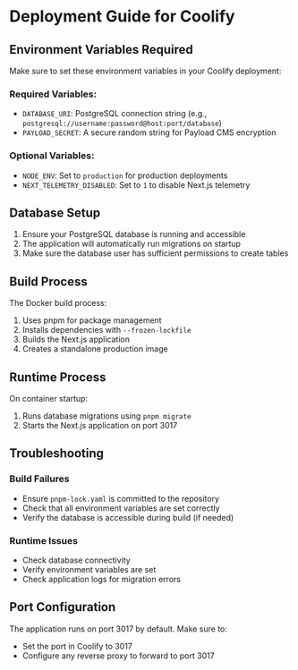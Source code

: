 # Deployment Guide for Coolify

## Environment Variables Required

Make sure to set these environment variables in your Coolify deployment:

### Required Variables:
- `DATABASE_URI`: PostgreSQL connection string (e.g., `postgresql://username:password@host:port/database`)
- `PAYLOAD_SECRET`: A secure random string for Payload CMS encryption

### Optional Variables:
- `NODE_ENV`: Set to `production` for production deployments
- `NEXT_TELEMETRY_DISABLED`: Set to `1` to disable Next.js telemetry

## Database Setup

1. Ensure your PostgreSQL database is running and accessible
2. The application will automatically run migrations on startup
3. Make sure the database user has sufficient permissions to create tables

## Build Process

The Docker build process:
1. Uses pnpm for package management
2. Installs dependencies with `--frozen-lockfile`
3. Builds the Next.js application
4. Creates a standalone production image

## Runtime Process

On container startup:
1. Runs database migrations using `pnpm migrate`
2. Starts the Next.js application on port 3017

## Troubleshooting

### Build Failures
- Ensure `pnpm-lock.yaml` is committed to the repository
- Check that all environment variables are set correctly
- Verify the database is accessible during build (if needed)

### Runtime Issues
- Check database connectivity
- Verify environment variables are set
- Check application logs for migration errors

## Port Configuration

The application runs on port 3017 by default. Make sure to:
- Set the port in Coolify to 3017
- Configure any reverse proxy to forward to port 3017
